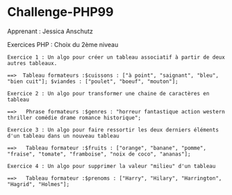 # Challenge-PHP99

Apprenant : Jessica Anschutz 

Exercices PHP : Choix du 2ème niveau 

	Exercice 1 : Un algo pour créer un tableau associatif à partir de deux autres tableaux.
	
	==>  Tableau formateurs :$cuissons : ["à point", "saignant", "bleu", "bien cuit"]; $viandes : ["poulet", "boeuf", "mouton"];

	Exercice 2 : Un algo pour transformer une chaine de caractères en tableau
	
	==>   Phrase formateurs :$genres : "horreur fantastique action western thriller comédie drame romance historique";

	Exercice 3 : Un algo pour faire ressortir les deux derniers éléments d'un tableau dans un nouveau tableau
	
	==>   Tableau formateur :$fruits : ["orange", "banane", "pomme", "fraise", "tomate", "framboise", "noix de coco", "ananas"];

	Exercice 4 : Un algo pour supprimer la valeur "milieu" d'un tableau
	
	==>   Tableau formateur :$prenoms : ["Harry", "Hilary", "Harrington", "Hagrid", "Holmes"];



